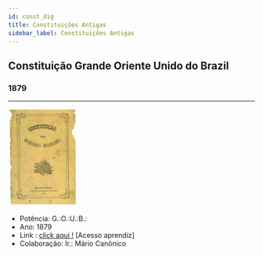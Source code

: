 ```yaml
---
id: const_dig
title: Constituições Antigas
sidebar_label: Constituições Antigas
---
```

## Constituição Grande Oriente Unido do Brazil
### 1879 
----------------------------------
![alt text](https://github.com/fapitagoras/bibliotecamouraneto/raw/master/img/1879_goub_const.png)
- Potência: G.:O.:U.:B.:
- Ano: 1879
- Link : [click aqui !](https://d34u7dc2dsmarj.cloudfront.net/1879_goub_constituicao/1879_goub_constituicao.html) [Acesso aprendiz]
- Colaboração: Ir.: Mário Canônico




